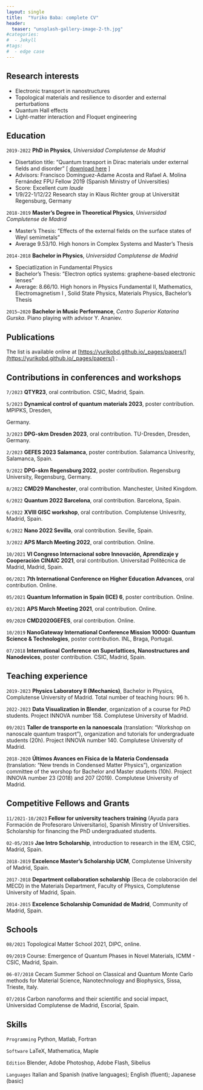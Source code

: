 ```yaml
---
layout: single
title:  "Yuriko Baba: complete CV"
header:
  teaser: "unsplash-gallery-image-2-th.jpg"
#categories: 
#  - Jekyll
#tags:
#  - edge case
---
```




## Research interests

- Electronic transport in nanostructures
- Topological materials and resilience to disorder and external perturbations
- Quantum Hall effects
- Light-matter interaction and Floquet engineering

## Education

`2019-2022`
__PhD in Physics__, *Universidad Complutense de Madrid*
- Disertation title: “Quantum transport in Dirac materials under external fields and disorder” \[ [download here](https://drive.google.com/file/d/1u1AkxGeb66apXftNUJRyG3nNK3jXIAgE/view?usp=drivesdk) \]
- Advisors: Francisco Domı́nguez-Adame Acosta and Rafael A. Molina Fernández
FPU Fellow 2019 (Spanish Ministry of Universities)
- Score: Excellent *cum laude*
- 1/9/22-1/12/22 Research stay in Klaus Richter group at Universität Regensburg, Germany

`2018-2019`
__Master’s Degree in Theoretical Physics__, *Universidad Complutense de Madrid*
- Master’s Thesis: ”Effects of the external fields on the surface states of Weyl semimetals”
- Average 9.53/10. High honors in Complex Systems and Master’s Thesis


`2014-2018`
__Bachelor in Physics__, *Universidad Complutense de Madrid*
- Speciatlization in Fundamental Physics
- Bachelor’s Thesis: ”Electron optics systems: graphene-based electronic lenses”
- Average: 8.66/10. High honors in Physics Fundamental II, Mathematics, Electromagnetism I ,
Solid State Physics, Materials Physics, Bachelor’s Thesis

`2015–2020` __Bachelor in Music Performance__, *Centro Superior Katarina Gurska*. Piano playing with advisor Y. Ananiev.


## Publications

The list is available online at [https://yurikobd.github.io/_pages/papers/](https://yurikobd.github.io/_pages/papers/) .


## Contributions in conferences and workshops
`7/2023` __QTYR23__, oral contribution. CSIC, Madrid, Spain.

`5/2023` __Dynamical control of quantum materials 2023__, poster contribution. MPIPKS, Dresden,

Germany.

`3/2023` __DPG-skm Dresden 2023__, oral contribution. TU-Dresden, Dresden, Germany.

`2/2023` __GEFES 2023 Salamanca__, poster contribution. Salamanca Univesrity, Salamanca, Spain.

`9/2022` __DPG-skm Regensburg 2022__, poster contribution. Regensburg University, Regensburg,
Germany.

`8/2022` __CMD29 Manchester__, oral contribution. Manchester, United Kingdom.

`6/2022` __Quantum 2022 Barcelona__, oral contribution. Barcelona, Spain.

`6/2022` __XVIII GISC workshop__, oral contribution. Complutense Univesrity, Madrid, Spain.

`6/2022` __Nano 2022 Sevilla__, oral contribution. Seville, Spain.

`3/2022` __APS March Meeting 2022__, oral contribution. Online.

`10/2021` __VI Congreso Internacional sobre Innovación, Aprendizaje y Cooperación CINAIC
2021__, oral contribution. Universitad Politécnica de Madrid, Madrid, Spain.

`06/2021` __7th International Conference on Higher Education Advances__, oral contribution.
Online.

`05/2021` __Quantum Information in Spain (ICE) 6__, poster contribution. Online.

`03/2021` __APS March Meeting 2021__, oral contribution. Online.

`09/2020` __CMD2020GEFES__, oral contribution. Online.

`10/2019` __NanoGateway International Conference Mission 10000: Quantum Science & Technologies__, poster contribution. INL, Braga, Portugal.

`07/2018` __International Conference on Superlattices, Nanostructures and Nanodevices__, poster contribution. CSIC, Madrid, Spain.

## Teaching experience
`2019-2023` __Physics Laboratory II (Mechanics)__, Bachelor in Physics, Complutense University of Madrid. Total number of teaching hours: 96 h.

`2022-2023` __Data Visualization in Blender__, organization of a course for PhD students. Project INNOVA number 158. Complutese University of Madrid.

`09/2021` __Taller de transporte en la nanoescala__ (translation: “Workshop on nanoscale quantum trasport”), organization and tutorials for undergraduate students (20h). Project INNOVA number 140. Complutese University of Madrid.

`2018-2020` __Últimos Avances en Fı́sica de la Materia Condensada__ (translation: “New trends in Condensed Matter Physics”), organization committee of the worshop for Bachelor and Master students (10h). Project INNOVA number 23 (2018) and 207 (2019). Complutese University of Madrid.

## Competitive Fellows and Grants

`11/2021-10/2023` __Fellow for university teachers training__ (Ayuda para Formación de Profesoraro Universitario), Spanish Ministry of Universities. Scholarship for financing the PhD undergraduated students.  

`02-05/2019` __Jae Intro Scholarship__, introduction to research in the IEM, CSIC, Madrid, Spain.

`2018-2019` __Excelence Master’s Scholarship UCM__, Complutense University of Madrid, Spain.

`2017-2018` __Department collaboration scholarship__ (Beca de colaboración del MECD) in the Materials Department, Faculty of Physics, Complutense University of Madrid, Spain.

`2014-2015` __Excelence Scholarship Comunidad de Madrid__, Community of Madrid, Spain.

## Schools
`08/2021` Topological Matter School 2021, DIPC, online.

`09/2019` Course: Emergence of Quantum Phases in Novel Materials, ICMM - CSIC, Madrid,
Spain.

`06-07/2018` Cecam Summer School on Classical and Quantum Monte Carlo methods for
Material Science, Nanotechnology and Biophysics, Sissa, Trieste, Italy.

`07/2016` Carbon nanoforms and their scientific and social impact, Universidad Complutense
de Madrid, Escorial, Spain. 

## Skills
`Programming` Python, Matlab, Fortran

`Software` LaTeX, Mathematica, Maple

`Edition` Blender, Adobe Photoshop, Adobe Flash, Sibelius

`Languages` Italian and Spanish (native languages); English (fluent); Japanese (basic)



